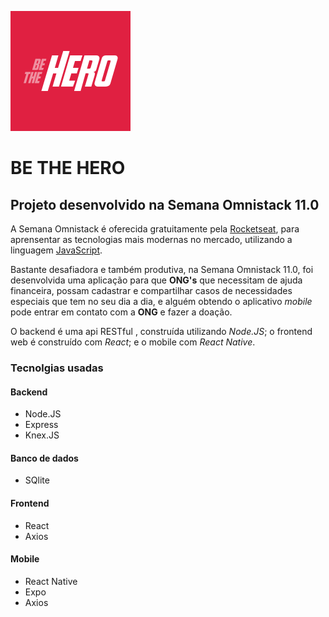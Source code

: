 ![Be The Hero](/img/icon.png "Be The Hero")
# BE THE HERO 
## Projeto desenvolvido na Semana Omnistack 11.0

A Semana Omnistack é oferecida gratuitamente pela [Rocketseat](https://rocketseat.com.br/), para aprensentar as tecnologias mais modernas no mercado, utilizando a linguagem [JavaScript](https://developer.mozilla.org/pt-BR/docs/Learn/JavaScript/First_steps/O_que_e_JavaScript).
 
Bastante desafiadora e também produtiva, na Semana Omnistack 11.0, foi desenvolvida uma aplicação para que **ONG's** que necessitam de ajuda financeira, possam cadastrar e compartilhar casos de necessidades especiais que tem no seu dia a dia, e alguém obtendo o aplicativo *mobile* pode entrar em contato com a **ONG** e fazer a doação.

O backend é uma api RESTful , construída utilizando *Node.JS*; o frontend web é construído com *React*; e o mobile com *React Native*. 



### Tecnolgias usadas
#### Backend
- Node.JS
- Express
- Knex.JS

#### Banco de dados
- SQlite

#### Frontend
- React
- Axios

#### Mobile
- React Native
- Expo
- Axios